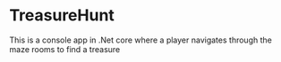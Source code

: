 # TreasureHunt
This is a console app in .Net core where a player navigates through the maze rooms to find a treasure
